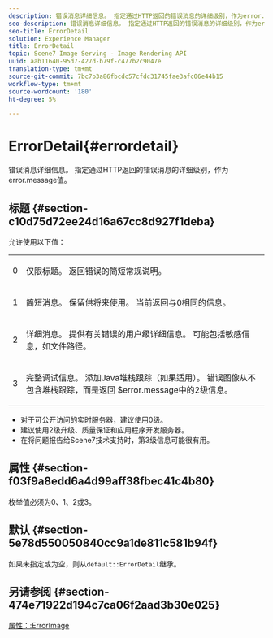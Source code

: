 ```yaml
---
description: 错误消息详细信息。 指定通过HTTP返回的错误消息的详细级别，作为error.message值。
seo-description: 错误消息详细信息。 指定通过HTTP返回的错误消息的详细级别，作为error.message值。
seo-title: ErrorDetail
solution: Experience Manager
title: ErrorDetail
topic: Scene7 Image Serving - Image Rendering API
uuid: aab11640-95d7-427d-b79f-c477b2c9047e
translation-type: tm+mt
source-git-commit: 7bc7b3a86fbcdc57cfdc31745fae3afc06e44b15
workflow-type: tm+mt
source-wordcount: '180'
ht-degree: 5%

---
```



# ErrorDetail{#errordetail}

错误消息详细信息。 指定通过HTTP返回的错误消息的详细级别，作为error.message值。

## 标题 {#section-c10d75d72ee24d16a67cc8d927f1deba}

允许使用以下值：

<table id="simpletable_7904444FF9F14D678F05094CA9E45664"> 
 <tr class="strow"> 
  <td class="stentry"> <p>0 </p></td> 
  <td class="stentry"> <p>仅限标题。 返回错误的简短常规说明。 </p></td> 
 </tr> 
 <tr class="strow"> 
  <td class="stentry"> <p>1 </p></td> 
  <td class="stentry"> <p>简短消息。 保留供将来使用。 当前返回与0相同的信息。 </p></td> 
 </tr> 
 <tr class="strow"> 
  <td class="stentry"> <p>2 </p></td> 
  <td class="stentry"> <p>详细消息。 提供有关错误的用户级详细信息。 可能包括敏感信息，如文件路径。 </p></td> 
 </tr> 
 <tr class="strow"> 
  <td class="stentry"> <p>3 </p></td> 
  <td class="stentry"> <p>完整调试信息。 添加Java堆栈跟踪（如果适用）。 错误图像从不包含堆栈跟踪，而是返回<span class="codeph"> $error.message</span>中的2级信息。 </p></td> 
 </tr> 
</table>

* 对于可公开访问的实时服务器，建议使用0级。
* 建议使用2级升级、质量保证和应用程序开发服务器。
* 在将问题报告给Scene7技术支持时，第3级信息可能很有用。

## 属性 {#section-f03f9a8edd6a4d99aff38fbec41c4b80}

枚举值必须为0、1、2或3。

## 默认 {#section-5e78d550050840cc9a1de811c581b94f}

如果未指定或为空，则从`default::ErrorDetail`继承。

## 另请参阅 {#section-474e71922d194c7ca06f2aad3b30e025}

[属性：:ErrorImage](../../../../../ir-api/material-cat/image-rendering-api-ref/c-ir-material-catalog/c-ir-attributes-reference/r-ir-errorimage.md#reference-b58bdaba96074c52802ca8dc54bfe2f0)
